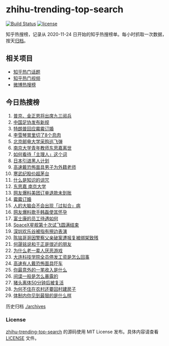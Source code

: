 # zhihu-trending-top-search

[![Build Status](https://github.com/justjavac/zhihu-trending-top-search/workflows/ci/badge.svg?branch=main)](https://github.com/justjavac/zhihu-trending-top-search/actions)
[![license](https://img.shields.io/github/license/justjavac/zhihu-trending-top-search)](https://github.com/justjavac/zhihu-trending-top-search/blob/main/LICENSE)

知乎热搜榜，记录从 2020-11-24 日开始的知乎热搜榜单。每小时抓取一次数据，按天[归档](./archives)。

## 相关项目

- [知乎热门话题](https://github.com/justjavac/zhihu-trending-hot-questions)
- [知乎热门视频](https://github.com/justjavac/zhihu-trending-hot-video)
- [微博热搜榜](https://github.com/justjavac/weibo-trending-hot-search)

## 今日热搜榜

<!-- BEGIN -->
<!-- 最后更新时间 Thu Aug 28 2025 16:27:59 GMT+0800 (China Standard Time) -->

1. [普京、金正恩将出席九三阅兵](https://www.zhihu.com/search?q=%E6%99%AE%E4%BA%AC%E3%80%81%E9%87%91%E6%AD%A3%E6%81%A9%E5%B0%86%E5%87%BA%E5%B8%AD%E4%B9%9D%E4%B8%89%E9%98%85%E5%85%B5)
1. [中国足协发布新规](https://www.zhihu.com/search?q=%E4%B8%AD%E5%9B%BD%E8%B6%B3%E5%8D%8F%E5%8F%91%E5%B8%83%E6%96%B0%E8%A7%84)
1. [特朗普回应霉霉订婚](https://www.zhihu.com/search?q=%E7%89%B9%E6%9C%97%E6%99%AE%E5%9B%9E%E5%BA%94%E9%9C%89%E9%9C%89%E8%AE%A2%E5%A9%9A)
1. [李雪琴胃里切了8个息肉](https://www.zhihu.com/search?q=%E6%9D%8E%E9%9B%AA%E7%90%B4%E8%83%83%E9%87%8C%E5%88%87%E4%BA%868%E4%B8%AA%E6%81%AF%E8%82%89)
1. [北京邮电大学采购巡飞弹](https://www.zhihu.com/search?q=%E5%8C%97%E4%BA%AC%E9%82%AE%E7%94%B5%E5%A4%A7%E5%AD%A6%E9%87%87%E8%B4%AD%E5%B7%A1%E9%A3%9E%E5%BC%B9)
1. [南京大学青年教师东思嘉离世](https://www.zhihu.com/search?q=%E5%8D%97%E4%BA%AC%E5%A4%A7%E5%AD%A6%E9%9D%92%E5%B9%B4%E6%95%99%E5%B8%88%E4%B8%9C%E6%80%9D%E5%98%89%E7%A6%BB%E4%B8%96)
1. [如何看待「主理人」这个词](https://www.zhihu.com/search?q=%E5%A6%82%E4%BD%95%E7%9C%8B%E5%BE%85%E3%80%8C%E4%B8%BB%E7%90%86%E4%BA%BA%E3%80%8D%E8%BF%99%E4%B8%AA%E8%AF%8D)
1. [日本引进黑人计划](https://www.zhihu.com/search?q=%E6%97%A5%E6%9C%AC%E5%BC%95%E8%BF%9B%E9%BB%91%E4%BA%BA%E8%AE%A1%E5%88%92)
1. [高速戴恐怖面具男子为外籍老师](https://www.zhihu.com/search?q=%E9%AB%98%E9%80%9F%E6%88%B4%E6%81%90%E6%80%96%E9%9D%A2%E5%85%B7%E7%94%B7%E5%AD%90%E4%B8%BA%E5%A4%96%E7%B1%8D%E8%80%81%E5%B8%88)
1. [寒武纪股价超茅台](https://www.zhihu.com/search?q=%E5%AF%92%E6%AD%A6%E7%BA%AA%E8%82%A1%E4%BB%B7%E8%B6%85%E8%8C%85%E5%8F%B0)
1. [什么是知识的诅咒](https://www.zhihu.com/search?q=%E4%BB%80%E4%B9%88%E6%98%AF%E7%9F%A5%E8%AF%86%E7%9A%84%E8%AF%85%E5%92%92)
1. [东思嘉 南京大学](https://www.zhihu.com/search?q=%E4%B8%9C%E6%80%9D%E5%98%89%20%E5%8D%97%E4%BA%AC%E5%A4%A7%E5%AD%A6)
1. [网友爆料美团订单退款未到账](https://www.zhihu.com/search?q=%E7%BD%91%E5%8F%8B%E7%88%86%E6%96%99%E7%BE%8E%E5%9B%A2%E8%AE%A2%E5%8D%95%E9%80%80%E6%AC%BE%E6%9C%AA%E5%88%B0%E8%B4%A6)
1. [霉霉订婚](https://www.zhihu.com/search?q=%E9%9C%89%E9%9C%89%E8%AE%A2%E5%A9%9A)
1. [人的大脑会不会出现「过拟合」病](https://www.zhihu.com/search?q=%E4%BA%BA%E7%9A%84%E5%A4%A7%E8%84%91%E4%BC%9A%E4%B8%8D%E4%BC%9A%E5%87%BA%E7%8E%B0%E3%80%8C%E8%BF%87%E6%8B%9F%E5%90%88%E3%80%8D%E7%97%85)
1. [网友爆料歌手韩磊使其怀孕](https://www.zhihu.com/search?q=%E7%BD%91%E5%8F%8B%E7%88%86%E6%96%99%E6%AD%8C%E6%89%8B%E9%9F%A9%E7%A3%8A%E4%BD%BF%E5%85%B6%E6%80%80%E5%AD%95)
1. [富士康的员工待遇如何](https://www.zhihu.com/search?q=%E5%AF%8C%E5%A3%AB%E5%BA%B7%E7%9A%84%E5%91%98%E5%B7%A5%E5%BE%85%E9%81%87%E5%A6%82%E4%BD%95)
1. [SpaceX星舰第十次试飞圆满结束](https://www.zhihu.com/search?q=SpaceX%E6%98%9F%E8%88%B0%E7%AC%AC%E5%8D%81%E6%AC%A1%E8%AF%95%E9%A3%9E%E5%9C%86%E6%BB%A1%E7%BB%93%E6%9D%9F)
1. [深圳欢乐谷被指有擦边表演](https://www.zhihu.com/search?q=%E6%B7%B1%E5%9C%B3%E6%AC%A2%E4%B9%90%E8%B0%B7%E8%A2%AB%E6%8C%87%E6%9C%89%E6%93%A6%E8%BE%B9%E8%A1%A8%E6%BC%94)
1. [陈铭哥哥因警察父亲破案遭报复被绑架致残](https://www.zhihu.com/search?q=%E9%99%88%E9%93%AD%E5%93%A5%E5%93%A5%E5%9B%A0%E8%AD%A6%E5%AF%9F%E7%88%B6%E4%BA%B2%E7%A0%B4%E6%A1%88%E9%81%AD%E6%8A%A5%E5%A4%8D%E8%A2%AB%E7%BB%91%E6%9E%B6%E8%87%B4%E6%AE%8B)
1. [何晟铭说和于正是很近的朋友](https://www.zhihu.com/search?q=%E4%BD%95%E6%99%9F%E9%93%AD%E8%AF%B4%E5%92%8C%E4%BA%8E%E6%AD%A3%E6%98%AF%E5%BE%88%E8%BF%91%E7%9A%84%E6%9C%8B%E5%8F%8B)
1. [为什么老一辈人厌恶游戏](https://www.zhihu.com/search?q=%E4%B8%BA%E4%BB%80%E4%B9%88%E8%80%81%E4%B8%80%E8%BE%88%E4%BA%BA%E5%8E%8C%E6%81%B6%E6%B8%B8%E6%88%8F)
1. [大连科技学院全员停发工资是怎么回事](https://www.zhihu.com/search?q=%E5%A4%A7%E8%BF%9E%E7%A7%91%E6%8A%80%E5%AD%A6%E9%99%A2%E5%85%A8%E5%91%98%E5%81%9C%E5%8F%91%E5%B7%A5%E8%B5%84%E6%98%AF%E6%80%8E%E4%B9%88%E5%9B%9E%E4%BA%8B)
1. [高速有人戴恐怖面具吓车](https://www.zhihu.com/search?q=%E9%AB%98%E9%80%9F%E6%9C%89%E4%BA%BA%E6%88%B4%E6%81%90%E6%80%96%E9%9D%A2%E5%85%B7%E5%90%93%E8%BD%A6)
1. [你最意外的一笔收入是什么](https://www.zhihu.com/search?q=%E4%BD%A0%E6%9C%80%E6%84%8F%E5%A4%96%E7%9A%84%E4%B8%80%E7%AC%94%E6%94%B6%E5%85%A5%E6%98%AF%E4%BB%80%E4%B9%88)
1. [间谍一般是怎么暴露的](https://www.zhihu.com/search?q=%E9%97%B4%E8%B0%8D%E4%B8%80%E8%88%AC%E6%98%AF%E6%80%8E%E4%B9%88%E6%9A%B4%E9%9C%B2%E7%9A%84)
1. [猪头离体50分钟后被复活](https://www.zhihu.com/search?q=%E7%8C%AA%E5%A4%B4%E7%A6%BB%E4%BD%9350%E5%88%86%E9%92%9F%E5%90%8E%E8%A2%AB%E5%A4%8D%E6%B4%BB)
1. [为何不住在农村还要回村建房子](https://www.zhihu.com/search?q=%E4%B8%BA%E4%BD%95%E4%B8%8D%E4%BD%8F%E5%9C%A8%E5%86%9C%E6%9D%91%E8%BF%98%E8%A6%81%E5%9B%9E%E6%9D%91%E5%BB%BA%E6%88%BF%E5%AD%90)
1. [体制内你见到最狠的是什么样](https://www.zhihu.com/search?q=%E4%BD%93%E5%88%B6%E5%86%85%E4%BD%A0%E8%A7%81%E5%88%B0%E6%9C%80%E7%8B%A0%E7%9A%84%E6%98%AF%E4%BB%80%E4%B9%88%E6%A0%B7)

<!-- END -->

历史归档 [./archives](./archives)

### License

[zhihu-trending-top-search](https://github.com/justjavac/zhihu-trending-top-search) 的源码使用 MIT License
发布。具体内容请查看 [LICENSE](./LICENSE) 文件。

